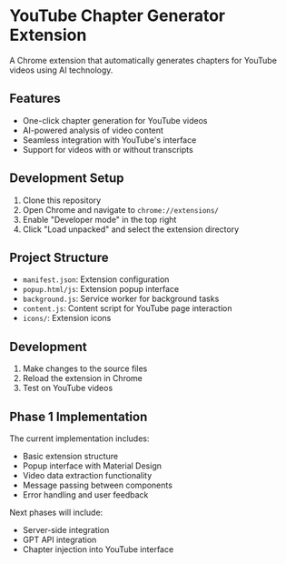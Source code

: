 # YouTube Chapter Generator Extension

A Chrome extension that automatically generates chapters for YouTube videos using AI technology.

## Features

- One-click chapter generation for YouTube videos
- AI-powered analysis of video content
- Seamless integration with YouTube's interface
- Support for videos with or without transcripts

## Development Setup

1. Clone this repository
2. Open Chrome and navigate to `chrome://extensions/`
3. Enable "Developer mode" in the top right
4. Click "Load unpacked" and select the extension directory

## Project Structure

- `manifest.json`: Extension configuration
- `popup.html/js`: Extension popup interface
- `background.js`: Service worker for background tasks
- `content.js`: Content script for YouTube page interaction
- `icons/`: Extension icons

## Development

1. Make changes to the source files
2. Reload the extension in Chrome
3. Test on YouTube videos

## Phase 1 Implementation

The current implementation includes:

- Basic extension structure
- Popup interface with Material Design
- Video data extraction functionality
- Message passing between components
- Error handling and user feedback

Next phases will include:

- Server-side integration
- GPT API integration
- Chapter injection into YouTube interface
